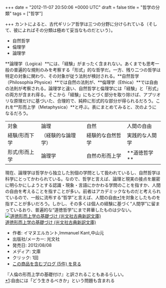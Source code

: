 
+++
date = "2012-11-07 20:50:06 +0000 UTC"
draft = false
title = "哲学の分類"
tags = ["哲学"]

+++
カントによると、古代ギリシア哲学は三つの分野に分けられている（そして、彼によればその分類は極めて妥当なものだという）。

<ul>
<li>自然哲学</li>
<li>倫理学</li>
<li>論理学</li>
</ul>**論理学（Logica）**には、「経験」がまったく含まれない。あくまでも思考一般の普遍的な規則のみを考察する「形式」的な哲学だ。一方、残り二つの哲学は特定の対象に関わり、その対象が従う法則が検討される。**自然哲学（Philosophia Physice）**では自然の法則が、**倫理学（Ethica）**では自由の法則が考察される。論理学と違い、自然哲学と倫理学には「経験」と「形式」の両方が含まれ得る。そこから「経験」にもとづく部分を取り除けば、アプリオリな原理だけに基づいた、合理的で、純粋に形式的な部分が得られるだろう。これを**形而上学（Metaphysica）**と呼ぶ。表にまとめてみると、次のようになるだろう。

<table>
    <tbody><tr>
    <td>対象</td>
    <td>論理</td>
    <td>自然</td>
    <td>人間の自由</td>
    </tr>
    <tr>
    <td>経験/形而下学</td>
    <td>（経験的な論理学）</td>
    <td>経験的な自然哲学</td>
    <td>実践的な人間学</td>
    </tr>
    <tr>
    <td>形式/形而上学</td>
    <td>論理学</td>
    <td>自然の形而上学</td>
    <td>**道徳哲学**</td>
    </tr>
</tbody></table>現在、論理学は哲学から独立した別個の学問として扱われているし、自然哲学は科学にとってかわられている。なので、哲学と言えば、論理と現実の接点を厳密に明らかにしようとする認識・現象・言語にかかわる学問のことを指すか、人間の自由を考えることを指すことが多い。前者はアカデミックなものだと考えられているので、一般に流布する“哲学”と言えば、人間の自由<a href="#f1" name="fn1" title="自由には「どう生きるべきか」という問題も含まれる">*1</a>を対象としたものを指すことが多いだろう。しかし、その多くは個人の経験に基づく“人間学”に留まっているおり、普遍的な“道徳哲学”にまで昇華したものは少ない。<div class="hatena-asin-detail"><a href="http://www.amazon.co.jp/exec/obidos/ASIN/4334752527/bestylesnet-22/"><img src="http://ecx.images-amazon.com/images/I/410PioDQ3aL._SL160_.jpg" class="hatena-asin-detail-image" alt="道徳形而上学の基礎づけ (光文社古典新訳文庫)" title="道徳形而上学の基礎づけ (光文社古典新訳文庫)"/></a><div class="hatena-asin-detail-info"><a href="http://www.amazon.co.jp/exec/obidos/ASIN/4334752527/bestylesnet-22/">道徳形而上学の基礎づけ (光文社古典新訳文庫)</a><ul><li><span class="hatena-asin-detail-label">作者:</span> イマヌエルカント,Immanuel Kant,中山元</li><li><span class="hatena-asin-detail-label">出版社/メーカー:</span> 光文社</li><li><span class="hatena-asin-detail-label">発売日:</span> 2012/08/08</li><li><span class="hatena-asin-detail-label">メディア:</span> 文庫</li><li> <span class="hatena-asin-detail-label">クリック</span>: 1回</li><li><a href="http://d.hatena.ne.jp/asin/4334752527/bestylesnet-22" target="_blank">この商品を含むブログ (5件) を見る</a></li></ul></div><div class="hatena-asin-detail-foot"></div></div>『人倫の形而上学の基礎付け』と訳されることもあるらしい。
<div class="footnote">
<a href="#fn1" name="f1" class="footnote-number">*1</a><span class="footnote-delimiter">:</span><span class="footnote-text">自由には「どう生きるべきか」という問題も含まれる</span>
</div>

